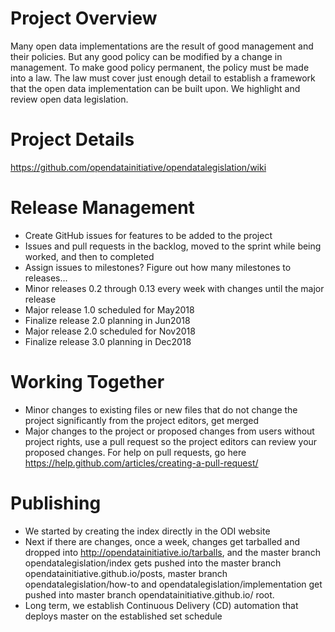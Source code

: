 # Project Overview
Many open data implementations are the result of good management and their policies. But any good policy can be modified by a change in management. To make good policy permanent, the policy must be made into a law. The law must cover just enough detail to establish a framework that the open data implementation can be built upon. We highlight and review open data legislation.

# Project Details
https://github.com/opendatainitiative/opendatalegislation/wiki

# Release Management 
* Create GitHub issues for features to be added to the project
* Issues and pull requests in the backlog, moved to the sprint while being worked, and then to completed
* Assign issues to milestones? Figure out how many milestones to releases...
* Minor releases 0.2 through 0.13 every week with changes until the major release
* Major release 1.0 scheduled for May2018 
* Finalize release 2.0 planning in Jun2018
* Major release 2.0 scheduled for Nov2018
* Finalize release 3.0 planning in Dec2018

# Working Together
* Minor changes to existing files or new files that do not change the project significantly from the project editors, get merged
* Major changes to the project or proposed changes from users without project rights, use a pull request so the project editors can review your proposed changes. For help on pull requests, go here https://help.github.com/articles/creating-a-pull-request/

# Publishing
* We started by creating the index directly in the ODI website
* Next if there are changes, once a week, changes get tarballed and dropped into http://opendatainitiative.io/tarballs, and the master branch opendatalegislation/index gets pushed into the master branch opendatainitiative.github.io/posts, master branch opendatalegislation/how-to and opendatalegislation/implementation get pushed  into master branch opendatainitiative.github.io/ root.
* Long term, we establish Continuous Delivery (CD) automation that deploys master on the established set schedule
